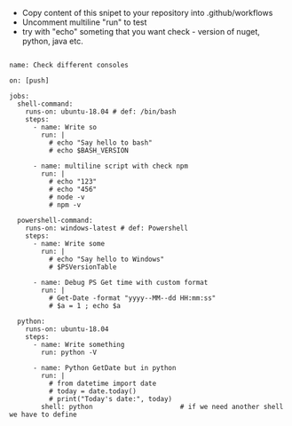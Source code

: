 - Copy content of this snipet to your repository into .github/workflows
- Uncomment multiline "run" to test 
- try with "echo" someting that you want check - version of nuget, python, java etc.

```

name: Check different consoles

on: [push]

jobs: 
  shell-command:
    runs-on: ubuntu-18.04 # def: /bin/bash
    steps: 
      - name: Write so
        run: |
          # echo "Say hello to bash" 
          # echo $BASH_VERSION
      
      - name: multiline script with check npm
        run: | 
          # echo "123"
          # echo "456"
          # node -v
          # npm -v

  powershell-command:
    runs-on: windows-latest # def: Powershell
    steps: 
      - name: Write some
        run: |
          # echo "Say hello to Windows"
          # $PSVersionTable
      
      - name: Debug PS Get time with custom format
        run: |
          # Get-Date -format "yyyy--MM--dd HH:mm:ss"
          # $a = 1 ; echo $a

  python:
    runs-on: ubuntu-18.04
    steps: 
      - name: Write something
        run: python -V
      
      - name: Python GetDate but in python
        run: |
          # from datetime import date
          # today = date.today()
          # print("Today's date:", today)
        shell: python                      # if we need another shell we have to define